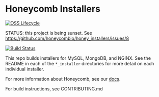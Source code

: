 # Honeycomb Installers

[![OSS Lifecycle](https://img.shields.io/osslifecycle/honeycombio/honey_installers?color=pink)](https://github.com/honeycombio/home/blob/main/honeycomb-oss-lifecycle-and-practices.md)

STATUS: this project is being sunset. See https://github.com/honeycombio/honey_installers/issues/8

[![Build Status](https://travis-ci.org/honeycombio/honey_installers.svg?branch=master)](https://travis-ci.org/honeycombio/honey_installers)

This repo builds installers for MySQL, MongoDB, and NGINX. See the README in each of the `*_installer` directories for more detail on each individual installer.

For more information about Honeycomb, see our [docs](https://honeycomb.io/docs).

For build instructions, see CONTRIBUTING.md
